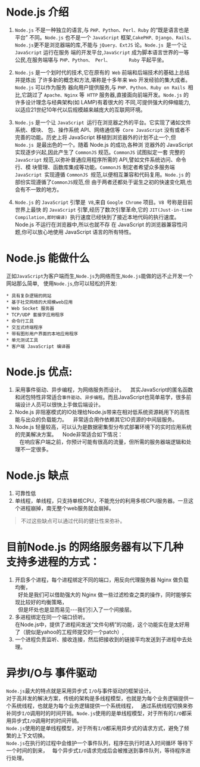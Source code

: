 
# Node.js 介绍
1. `Node.js` 不是一种独立的语言,与 `PHP、Python、Perl、Ruby` 的“既是语言也是平台” 不同。`Node.js` 也不是一个 `JavaScript` 框架,`CakePHP、Django、Rails。Node.js`更不是浏览器端的库,不能与 `jQuery、ExtJS` 论。`Node.js `是一个让 `JavaScript` 运行在服务 端的开发平台,`JavaScript` 成为脚本语言世界的一等公民,在服务端堪与 `PHP、Python、 Perl、       Ruby` 平起平坐。

2. `Node.js` 是一个划时代的技术,它在原有的` Web` 前端和后端技术的基础上总结并提炼出 了许多新的概念和方法,堪称是十多年来 `Web` 开发经验的集大成者。`Node.js` 可以作为服务 器向用户提供服务,与 `PHP、Python、Ruby on Rails `相比,它跳过了 `Apache、Nginx` 等` HTTP` 服务器,直接面向前端开发。`Node.js` 的许多设计理念与经典架构(如 LAMP)有着很大的 不同,可提供强大的伸缩能力,以适应21世纪10年代以后规模越来越庞大的互联网环境。

3. `Node.js` 是一个让 `JavaScript `运行在浏览器之外的平台。它实现了诸如文件系统、模块、 包、操作系统 API、网络通信等` Core JavaScript` 没有或者不完善的功能。历史上将 JavaScript 移植到浏览器外的计划不止一个,但`Node.js `是最出色的一个。随着 Node.js 的成功,各种浏 览器外的 JavaScript 实现逐步兴起,因此产生了 `CommonJS` 规范。`CommonJS` 试图拟定一套 完整的 `JavaScript` 规范,以弥补普通应用程序所需的 API,譬如文件系统访问、命令行、模 块管理、函数库集成等功能。`CommonJS` 制定者希望众多服务端 `JavaScript `实现遵循 `CommonJS `规范,以便相互兼容和代码复用。`Node.js` 的部份实现遵循了`CommonJS`规范,但 由于两者还都处于诞生之初的快速变化期,也会有不一致的地方。

4. `Node.js` 的 `JavaScript` 引擎是` V8`,来自 `Google Chrome` 项目。`V8 `号称是目前世界上最快 的 `JavaScript` 引擎,经历了数次引擎革命,它的 `JIT(Just-in-time Compilation,即时编译) `执行速度已经快到了接近本地代码的执行速度。Node.js 不运行在浏览器中,所以也就不存 在 JavaScript 的浏览器兼容性问题,你可以放心地使用 JavaScript 语言的所有特性。

# Node.js 能做什么
正如`JavaScript`为客户端而生,`Node.js`为网络而生,`Node.js`能做的远不止开发一个网站那么简单,  
使用`Node.js`,你可以轻松的开发:
```
* 具有复杂逻辑的网站
* 基于社交网络的大规模web应用
* Web Socket 服务器
* TCP/UDP 套接字应用程序
* 命令行工具
* 交互式终端程序
* 带有图形用户界面的本地应用程序
* 单元测试工具
* 客户端 JavaScript 编译器
```

# Node.js 优点:
1. 采用事件驱动、异步编程，为网络服务而设计。
    其实JavaScript的匿名函数和闭包特性非常适合`事件驱动`、`异步编程`。而且JavaScript也简单易学，很多前端设计人员可以很快上手做后端设计。
2. Node.js 非阻塞模式的IO处理给Node.js带来在相对低系统资源耗用下的高性能与出众的负载能力。
    非常适合用作依赖其它IO资源的中间层服务。
3. Node.js 轻量较高，可以认为是数据密集型分布式部署环境下的实时应用系统的完美解决方案。
    Node非常适合如下情况：  
    在响应客户端之前，你预计可能有很高的流量，但所需的服务器端逻辑和处理不一定很多。
    
# Node.js 缺点
1. 可靠性低
2. 单线程，单线程，只支持单核CPU，不能充分的利用多核CPU服务器。一旦这个进程崩掉，南无整个web服务就会崩掉。  

>不过这些缺点可以通过代码的健壮性来弥补。

# 目前Node.js 的网络服务器有以下几种支持多进程的方式：
1. 开启多个进程，每个进程绑定不同的端口，用反向代理服务器 Nginx 做负载均衡，  
   好处是我们可以借助强大的 Nginx 做一些过滤检查之类的操作，同时能够实现比较好的均衡策略，  
   但是坏处也是显而易见---我们引入了一个间接层。
2. 多进程绑定在同一个端口侦听。  
   在Node.js中，提供了进程间发送“文件句柄”的功能，这个功能实在是太好用了（貌似是yahoo的工程师提交的一个patch）,
3. 一个进程负责监听、接收连接，然后把接收到的链接平均发送到子进程中去处理。


# 异步I/O与 事件驱动
`Node.js`最大的特点就是采用异步式 `I/O`与事件驱动的框架设计。  
对于高并发的解决方案，传统的架构是多线程模型，也就是为每个业务逻辑提供一个系统线程，也就是为每个业务逻辑提供一个系统线程，  
通过系统线程切换来弥补同步`I/O`调用时的时间开销。`Node.js`使用的是单线程模型，对于所有的`I/O`都采用异步式`I/O`调用时的时间开销。  
`Node.js`使用的是单线程模型，对于所有`I/O`都采用异步式的请求方式，避免了频繁的上下文切换。  
`Node.js`在执行的过程中会维护一个事件队列，程序在执行时进入时间循环  等待下一个时间的到来，  
每个异步式`I/O`请求完成后会被推送到事件队列，等待程序进行处理。
